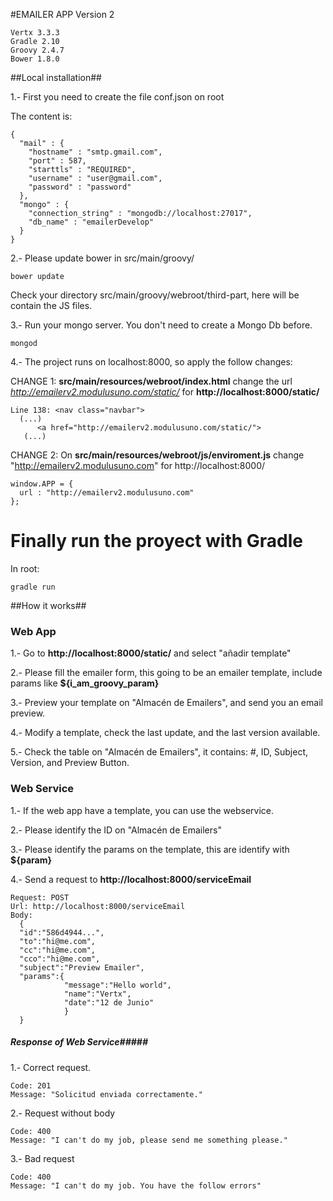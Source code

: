 
#EMAILER APP Version 2

```
Vertx 3.3.3
Gradle 2.10
Groovy 2.4.7
Bower 1.8.0
```

##Local installation##

1.- First you need to create the file conf.json on root

The content is:
```
{
  "mail" : {
    "hostname" : "smtp.gmail.com",
    "port" : 587,
    "starttls" : "REQUIRED",
    "username" : "user@gmail.com",
    "password" : "password"
  },
  "mongo" : {
    "connection_string" : "mongodb://localhost:27017",
    "db_name" : "emailerDevelop"
  }
}
```
2.- Please update bower in src/main/groovy/
```
bower update
```
Check your directory src/main/groovy/webroot/third-part, here will be contain the JS files.

3.- Run your mongo server. You don't need to create a Mongo Db before.
```
mongod
```
4.- The project runs on localhost:8000, so apply the follow changes:

CHANGE 1: __src/main/resources/webroot/index.html__ change the url _http://emailerv2.modulusuno.com/static/_ for **http://localhost:8000/static/**
```
Line 138: <nav class="navbar">
  (...)
      <a href="http://emailerv2.modulusuno.com/static/">
   (...)
```

CHANGE 2: On __src/main/resources/webroot/js/enviroment.js__ change "http://emailerv2.modulusuno.com" for http://localhost:8000/
```
window.APP = {
  url : "http://emailerv2.modulusuno.com"
};
```

# Finally run the proyect with Gradle
In root:

```
gradle run

```

##How it works##

### Web App ###
1.- Go to **http://localhost:8000/static/** and select "añadir template"

2.- Please fill the emailer form, this going to be an emailer template, include params like **${i_am_groovy_param}**

3.- Preview your template on "Almacén de Emailers", and send you an email preview.

4.- Modify a template, check the last update, and the last version available.

5.- Check the table on "Almacén de Emailers", it contains: #, ID, Subject, Version, and Preview Button.


### Web Service ###
1.- If the web app have a template, you can use the webservice.

2.- Please identify the ID on "Almacén de Emailers"

3.- Please identify the params on the template, this are identify with **${param}**

4.- Send a request to **http://localhost:8000/serviceEmail**

```
Request: POST 
Url: http://localhost:8000/serviceEmail
Body:
  {
  "id":"586d4944...",
  "to":"hi@me.com",
  "cc":"hi@me.com",
  "cco":"hi@me.com",
  "subject":"Preview Emailer",
  "params":{
            "message":"Hello world",
            "name":"Vertx",
            "date":"12 de Junio"
            }
  }
```

##### Response of Web Service#####

1.- Correct request.
```
Code: 201
Message: "Solicitud enviada correctamente."
```

2.- Request without body
```
Code: 400
Message: "I can't do my job, please send me something please."
```

3.- Bad request
```
Code: 400
Message: "I can't do my job. You have the follow errors"
```


